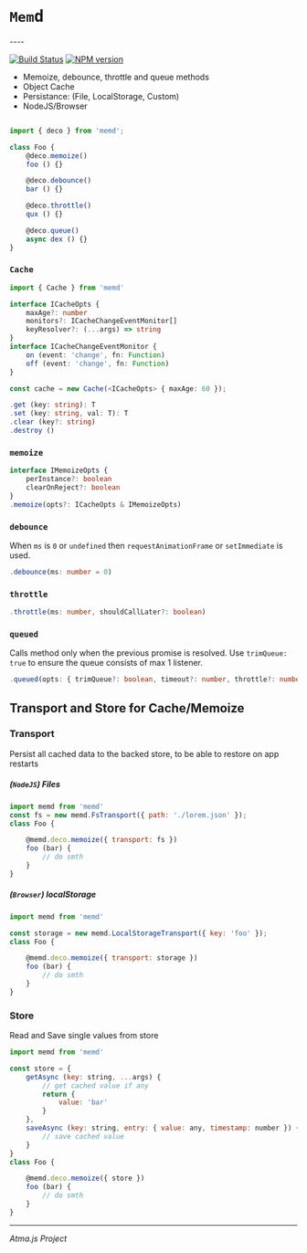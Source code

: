 <h1><code>Mem</code><tt>d</tt></h1>
----

[![Build Status](https://travis-ci.com/atmajs/memd.png?branch=master)](https://travis-ci.com/atmajs/memd)
[![NPM version](https://badge.fury.io/js/memd.svg)](http://badge.fury.io/js/memd)

* Memoize, debounce, throttle and queue methods
* Object Cache
* Persistance: (File, LocalStorage, Custom)
* NodeJS/Browser

```typescript

import { deco } from 'memd';

class Foo {
    @deco.memoize()
    foo () {}

    @deco.debounce()
    bar () {}

    @deco.throttle()
    qux () {}

    @deco.queue()
    async dex () {}
}
```

### `Cache`

```ts
import { Cache } from 'memd'

interface ICacheOpts {
    maxAge?: number
    monitors?: ICacheChangeEventMonitor[]
    keyResolver?: (...args) => string
}
interface ICacheChangeEventMonitor {
    on (event: 'change', fn: Function)
    off (event: 'change', fn: Function)
}

const cache = new Cache(<ICacheOpts> { maxAge: 60 });
```
```ts
.get (key: string): T
.set (key: string, val: T): T
.clear (key?: string)
.destroy ()

```

### `memoize`

```ts
interface IMemoizeOpts {
    perInstance?: boolean
    clearOnReject?: boolean
}
.memoize(opts?: ICacheOpts & IMemoizeOpts)
```

### `debounce`

When `ms` is `0` or `undefined` then `requestAnimationFrame` or `setImmediate` is used.

```ts
.debounce(ms: number = 0)
```

### `throttle`

```ts
.throttle(ms: number, shouldCallLater?: boolean)
```

### `queued`

Calls method only when the previous promise is resolved. Use `trimQueue: true` to ensure the queue consists of max 1 listener.

```ts
.queued(opts: { trimQueue?: boolean, timeout?: number, throttle?: number })
```


## Transport and Store for Cache/Memoize

### Transport

Persist all cached data to the backed store, to be able to restore on app restarts
##### (`NodeJS`) Files

```js
import memd from 'memd'
const fs = new memd.FsTransport({ path: './lorem.json' });
class Foo {

    @memd.deco.memoize({ transport: fs })
    foo (bar) {
        // do smth
    }
}
```

##### (`Browser`) localStorage

```js
import memd from 'memd'

const storage = new memd.LocalStorageTransport({ key: 'foo' });
class Foo {

    @memd.deco.memoize({ transport: storage })
    foo (bar) {
        // do smth
    }
}
```


### Store

Read and Save single values from store

```js
import memd from 'memd'

const store = {
    getAsync (key: string, ...args) {
        // get cached value if any
        return {
            value: 'bar'
        }
    },
    saveAsync (key: string, entry: { value: any, timestamp: number }) {
        // save cached value
    }
}
class Foo {

    @memd.deco.memoize({ store })
    foo (bar) {
        // do smth
    }
}
```

----
_Atma.js Project_

